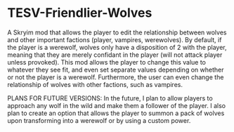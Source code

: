 TESV-Friendlier-Wolves
======================

A Skryim mod that allows the player to edit the relationship between wolves and other important factions (player, vampires, werewolves). By default, if the player is a werewolf, wolves only have a disposition of 2 with the player, meaning that they are merely confidant in the player (will not attack player unless provoked). This mod allows the player to change this value to whatever they see fit, and even set separate values depending on whether or not the player is a werewolf. Furthermore, the user can even change the relationship of wolves with other factions, such as vampires.

PLANS FOR FUTURE VERSIONS: In the future, I plan to allow players to approach any wolf in the wild and make them a follower of the player. I also plan to create an option that allows the player to summon a pack of wolves upon transforming into a werewolf or by using a custom power. 
